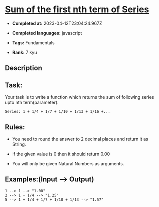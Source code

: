 # [Sum of the first nth term of Series](https://www.codewars.com/kata/555eded1ad94b00403000071)

- **Completed at:** 2023-04-12T23:04:24.967Z

- **Completed languages:** javascript

- **Tags:** Fundamentals

- **Rank:** 7 kyu

## Description

## Task:

Your task is to write a function which returns the sum of following series upto nth term(parameter).

    Series: 1 + 1/4 + 1/7 + 1/10 + 1/13 + 1/16 +...
 
## Rules:
 
* You need to round the answer to 2 decimal places and return it as String.

* If the given value is 0 then it should return 0.00

* You will only be given Natural Numbers as arguments.

## Examples:(Input --> Output)

    1 --> 1 --> "1.00"
    2 --> 1 + 1/4 --> "1.25"
    5 --> 1 + 1/4 + 1/7 + 1/10 + 1/13 --> "1.57"
